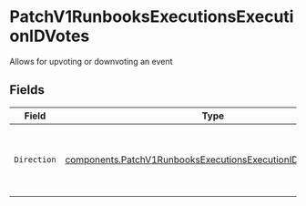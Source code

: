 # PatchV1RunbooksExecutionsExecutionIDVotes

Allows for upvoting or downvoting an event


## Fields

| Field                                                                                                                                          | Type                                                                                                                                           | Required                                                                                                                                       | Description                                                                                                                                    |
| ---------------------------------------------------------------------------------------------------------------------------------------------- | ---------------------------------------------------------------------------------------------------------------------------------------------- | ---------------------------------------------------------------------------------------------------------------------------------------------- | ---------------------------------------------------------------------------------------------------------------------------------------------- |
| `Direction`                                                                                                                                    | [components.PatchV1RunbooksExecutionsExecutionIDVotesDirection](../../models/components/patchv1runbooksexecutionsexecutionidvotesdirection.md) | :heavy_check_mark:                                                                                                                             | The direction you would like to vote, or if you dig it                                                                                         |